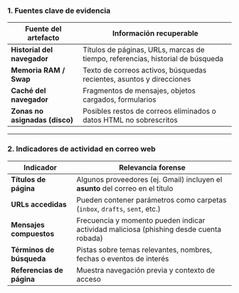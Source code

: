 ### 1. Fuentes clave de evidencia

| Fuente del artefacto           | Información recuperable                                                        |
| ------------------------------ | ------------------------------------------------------------------------------ |
| **Historial del navegador**    | Títulos de páginas, URLs, marcas de tiempo, referencias, historial de búsqueda |
| **Memoria RAM / Swap**         | Texto de correos activos, búsquedas recientes, asuntos y direcciones           |
| **Caché del navegador**        | Fragmentos de mensajes, objetos cargados, formularios                          |
| **Zonas no asignadas (disco)** | Posibles restos de correos eliminados o datos HTML no sobrescritos             |

---

### 2. Indicadores de actividad en correo web

| Indicador                 | Relevancia forense                                                                     |
| ------------------------- | -------------------------------------------------------------------------------------- |
| **Títulos de página**     | Algunos proveedores (ej. Gmail) incluyen el **asunto** del correo en el título         |
| **URLs accedidas**        | Pueden contener parámetros como carpetas (`inbox`, `drafts`, `sent`, etc.)             |
| **Mensajes compuestos**   | Frecuencia y momento pueden indicar actividad maliciosa (phishing desde cuenta robada) |
| **Términos de búsqueda**  | Pistas sobre temas relevantes, nombres, fechas o eventos de interés                    |
| **Referencias de página** | Muestra navegación previa y contexto de acceso                                         |

